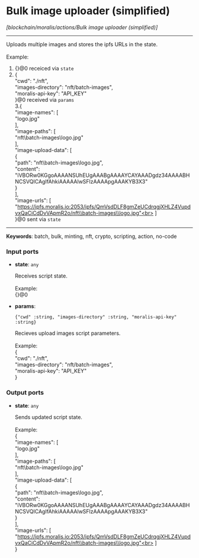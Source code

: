 # Bulk image uploader (simplified)

_[blockchain/moralis/actions/Bulk image uploader (simplified)]_

---

Uploads multiple images  and stores the ipfs URLs in the state.<br>
<br>
Example:<br>
1. {}@0 receiced via `state`<br>
2. {<br>
  "cwd": "./nft",<br>
  "images-directory": "nft/batch-images",<br>
  "moralis-api-key": "API_KEY"<br>
}@0 received via `params`<br>
3.{<br>
  "image-names": [<br>
    "logo.jpg"<br>
  ],<br>
  "image-paths": [<br>
    "nft\\batch-images\\logo.jpg"<br>
  ],<br>
  "image-upload-data": [<br>
    {<br>
      "path": "nft\\batch-images\\logo.jpg",<br>
      "content": "iVBORw0KGgoAAAANSUhEUgAAABgAAAAYCAYAAADgdz34AAAABHNCSVQICAgIfAhkiAAAAAlwSFlzAAAApgAAAKYB3X3"<br>
    }<br>
  ],<br>
  "image-urls": [<br>
	"https://ipfs.moralis.io:2053/ipfs/QmVsdDLF8gmZeUCdrqgjXHLZ4VupdvxQaCiCdDvVApmR2o/nft\\batch-images\\logo.jpg"<br>
  ]<br>
}@0 sent via `state`<br>

---

__Keywords__: batch, bulk, minting, nft, crypto, scripting, action, no-code

### Input ports

* __state__: ` any `


    Receives script state.<br>
    <br>
    Example:<br>
    {}@0<br>


* __params__: 
    ```
    {"cwd" :string, "images-directory" :string, "moralis-api-key" :string}
    ```


    Recieves upload images script parameters.<br>
    <br>
    Example:<br>
    {<br>
      "cwd": "./nft",<br>
      "images-directory": "nft/batch-images",<br>
      "moralis-api-key": "API_KEY"<br>
    }<br>

### Output ports

* __state__: ` any `


    Sends updated script state.<br>
    <br>
    Example:<br>
    {<br>
      "image-names": [<br>
        "logo.jpg"<br>
      ],<br>
      "image-paths": [<br>
        "nft\\batch-images\\logo.jpg"<br>
      ],<br>
      "image-upload-data": [<br>
        {<br>
          "path": "nft\\batch-images\\logo.jpg",<br>
          "content": "iVBORw0KGgoAAAANSUhEUgAAABgAAAAYCAYAAADgdz34AAAABHNCSVQICAgIfAhkiAAAAAlwSFlzAAAApgAAAKYB3X3"<br>
        }<br>
      ],<br>
      "image-urls": [<br>
    	"https://ipfs.moralis.io:2053/ipfs/QmVsdDLF8gmZeUCdrqgjXHLZ4VupdvxQaCiCdDvVApmR2o/nft\\batch-images\\logo.jpg"<br>
      ]<br>
    }<br>


